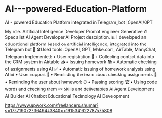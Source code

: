 # AI---powered-Education-Platform
AI - powered Education Platform integrated in Telegram_bot |OpenAI/GPT

My role. Artificial Intelligence Developer Prompt engineer Generative AI Specialist AI Agent Developer AI
 Project description.  📊 I developed an educational platform based on artificial intelligence, integrated into the Telegram bot 🤖  🛠️Used tools: OpenAI, GPT, Make.com, AirTable, ManyChat, Telegram   Implemented:  • User registration 📝 • Collecting contact data into the CRM system in Airtable 📥 • Issuing homework 📚  • Automatic checking of assignments using AI ✅  • Automatic issuing of homework analysis using AI 📊  • User support 💬 • Reminding the team about checking assignments 🔔  • Reminding the user about homework ⏰  • Passing scoring 🏆  • Using code words and checking them 🗝️ 
Skills and deliverables
AI Agent Development
AI Builder
AI Chatbot
Educational Technology
AI Development

https://www.upwork.com/freelancers/shumar?s=1737190722364944384&p=1915341622787575808
